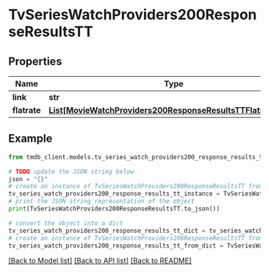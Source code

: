# TvSeriesWatchProviders200ResponseResultsTT


## Properties

Name | Type | Description | Notes
------------ | ------------- | ------------- | -------------
**link** | **str** |  | [optional] 
**flatrate** | [**List[MovieWatchProviders200ResponseResultsTTFlatrateInner]**](MovieWatchProviders200ResponseResultsTTFlatrateInner.md) |  | [optional] 

## Example

```python
from tmdb_client.models.tv_series_watch_providers200_response_results_tt import TvSeriesWatchProviders200ResponseResultsTT

# TODO update the JSON string below
json = "{}"
# create an instance of TvSeriesWatchProviders200ResponseResultsTT from a JSON string
tv_series_watch_providers200_response_results_tt_instance = TvSeriesWatchProviders200ResponseResultsTT.from_json(json)
# print the JSON string representation of the object
print(TvSeriesWatchProviders200ResponseResultsTT.to_json())

# convert the object into a dict
tv_series_watch_providers200_response_results_tt_dict = tv_series_watch_providers200_response_results_tt_instance.to_dict()
# create an instance of TvSeriesWatchProviders200ResponseResultsTT from a dict
tv_series_watch_providers200_response_results_tt_from_dict = TvSeriesWatchProviders200ResponseResultsTT.from_dict(tv_series_watch_providers200_response_results_tt_dict)
```
[[Back to Model list]](../README.md#documentation-for-models) [[Back to API list]](../README.md#documentation-for-api-endpoints) [[Back to README]](../README.md)


